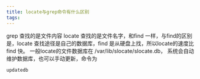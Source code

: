 ```yaml
---
title: locate与grep命令有什么区别
tags:
---
```


grep 查找的是文件内容
locate 查找的是文件名字，和find 一样，与find的区别是，locate 查找途径是自己的数据库，find 是从硬盘上找，所以locate的速度比find 快。
一般locate的文件数据库在 /var/lib/slocate/slocate.db， 系统会自动维护数据库，也可以手动更新，命令为
```
updatedb
```